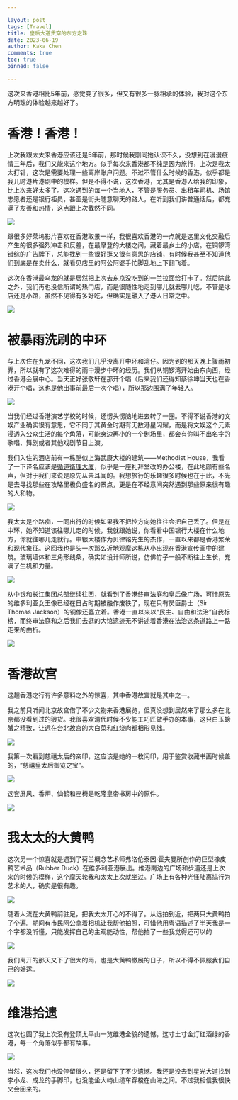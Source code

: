 ```yaml
---

layout: post
tags: [Travel]
title: 皇后大道贯穿的东方之珠
date: 2023-06-19
author: Kaka Chen
comments: true
toc: true
pinned: false

---
```


这次来香港相比5年前，感觉变了很多，但又有很多一脉相承的体验，我对这个东方明珠的体验越来越好了。

# 香港！香港！

上次我跟太太来香港应该还是5年前，那时候我刚同她认识不久，没想到在漫漫疫情三年后，我们又能来这个地方。似乎每次来香港都不纯是因为旅行，上次是我太太打针，这次是需要处理一些离岸账户问题。不过不管什么时候的香港，似乎都是我儿时港片港剧中的模样。但是不得不说，这次香港，尤其是香港人给我的印象，比上次来好太多了。这次遇到的每一个当地人，不管是服务员、出租车司机、场馆志愿者还是银行柜员，甚至是街头随意聊天的路人，在听到我们讲普通话后，都充满了友善和热情，这点跟上次截然不同。

![](https://raw.githubusercontent.com/kakack/kakack.github.io/master/_images/hk202301.jpg)

跟很多好莱坞影片喜欢在香港取景一样，我很喜欢香港的一点就是这里文化交融后产生的很多强烈冲击和反差，在最摩登的大楼之间，藏着最乡土的小店。在铜锣湾错综的广告牌下，总能找到一些很好逛又很有意思的店铺，有时候我甚至不知道他们到底是在卖什么，就看见店里的阿公阿婆手忙脚乱地上下翻飞着。

这次在香港最乌龙的就是居然把上次去东京没吃到的一兰拉面给打卡了。然后除此之外，我们再也没信所谓的热门店，而是很随性地走到哪儿就去哪儿吃，不管是冰店还是小馆，虽然不见得有多好吃，但确实是融入了港人日常之中。

![](https://raw.githubusercontent.com/kakack/kakack.github.io/master/_images/hk202302.jpg)


# 被暴雨洗刷的中环

与上次住在九龙不同，这次我们几乎没离开中环和湾仔。因为到的那天晚上骤雨初霁，所以就有了这次难得的雨中漫步中环的经历。我们从铜锣湾开始由东向西，经过香港会展中心。当天正好张敬轩在那开个唱（后来我们还得知蔡徐坤当天也在香港开个唱，这也是他出事前最后一次个唱），所以那边围满了年轻人。

![](https://raw.githubusercontent.com/kakack/kakack.github.io/master/_images/hk202311.jpg)

当我们经过香港演艺学校的时候，还愣头愣脑地进去转了一圈。不得不说香港的文娱产业确实很有意思，它不同于其黄金时期有无数港星闪耀，而是将文娱这个元素浸透入公众生活的每个角落，可能身边再小的一个剧场里，都会有你叫不出名字的歌唱、舞剧或者其他戏剧节目上演。

我们入住的酒店前有一栋酷似上海武康大楼的建筑——Methodist House，我看了一下译名应该是[循道衛理大廈](https://www.oneday.com.hk/en_US/buildings/methodist-house/)，似乎是一座礼拜堂改的办公楼，在此地颇有些名声，但对于我们来说是原先从未耳闻的。我想旅行的乐趣很多时候也在于此，不光是去寻找那些在攻略里极负盛名的景点，更是在不经意间突然遇到那些原来很有趣的人和物。

![](https://raw.githubusercontent.com/kakack/kakack.github.io/master/_images/hk202312.jpg)

我太太是个路痴，一同出行的时候如果我不把控方向她往往会把自己丢了。但是在中环，她不知道该往哪儿走的时候，我就跟她说，你看看中国银行大楼在什么地方，你就往哪儿走就行。中银大楼作为贝律铭先生的杰作，一直以来都是香港繁荣和现代象征。这回我也是头一次那么近地观摩这栋从小出现在香港宣传画中的建筑。玻璃墙体和三角形线条，确实如设计师所说，仿佛竹子一般不断往上生长，充满了生机和力量。

![](https://raw.githubusercontent.com/kakack/kakack.github.io/master/_images/hk202313.jpg)

从中银和长江集团总部继续往西，就看到了香港终审法庭和皇后像广场，可惜原先的维多利亚女王像已经在日占时期被融作废铁了，现在只有昃臣爵士（Sir Thomas Jackson）的铜像还矗立着。香港一直以来以“民主、自由和法治”自我标榜，而终审法庭和之后我们去逛的大馆遗迹无不讲述着香港在法治这条道路上一路走来的曲折。

![](https://raw.githubusercontent.com/kakack/kakack.github.io/master/_images/hk202303.jpg)

# 香港故宫

这趟香港之行有许多意料之外的惊喜，其中香港故宫就是其中之一。

我之前只听闻北京故宫借了不少文物来香港展览，但真没想到居然来了那么多在北京都没看到过的狠货。我很喜欢清代时候不少能工巧匠做手办的本事，这只白玉螃蟹之精致，让远在台北故宫的大白菜和红烧肉都相形见绌。

![](https://raw.githubusercontent.com/kakack/kakack.github.io/master/_images/hk202305.jpg)

我第一次看到慈禧太后的亲印，这应该是她的一枚闲印，用于鉴赏收藏书画时候盖的，“慈禧皇太后御览之宝”。

![](https://raw.githubusercontent.com/kakack/kakack.github.io/master/_images/hk202306.jpg)

这套屏风、香炉、仙鹤和座椅是乾隆皇帝书房中的原件。

![](https://raw.githubusercontent.com/kakack/kakack.github.io/master/_images/hk202307.jpg)

# 我太太的大黄鸭

这次另一个惊喜就是遇到了荷兰概念艺术师弗洛伦泰因·霍夫曼所创作的巨型橡皮鸭艺术品（Rubber Duck）在维多利亚港展出。维港南边的广场和步道还是上次来的时候的模样，这个摩天轮我和太太上次就坐过。广场上有各种光怪陆离搞行为艺术的人，确实是很有趣。

![](https://raw.githubusercontent.com/kakack/kakack.github.io/master/_images/hk202310.jpg)

随着人流在大黄鸭前驻足，把我太太开心的不得了。从远拍到近，把两只大黄鸭拍了个遍。期间有市民阿公拿着相机让我帮他拍照，可惜他用粤语描述了半天我是一个字都没听懂，只能发挥自己的主观能动性，帮他拍了一些我觉得还可以的

![](https://raw.githubusercontent.com/kakack/kakack.github.io/master/_images/hk202309.jpg)

我们离开的那天又下了很大的雨，也是大黄鸭撤展的日子，所以不得不佩服我们自己的好运。

![](https://raw.githubusercontent.com/kakack/kakack.github.io/master/_images/hk202308.jpg)


# 维港拾遗

这次也圆了我上次没有登顶太平山一览维港全貌的遗憾，这寸土寸金灯红酒绿的香港，每一个角落似乎都有故事。

![](https://raw.githubusercontent.com/kakack/kakack.github.io/master/_images/hk202304.jpg)

当然，这次我们也没停留很久，还是留下了不少遗憾。我还是没去到星光大道找到李小龙、成龙的手脚印，也没能坐大屿山缆车穿梭在山海之间。不过我相信我很快又会回来的。
